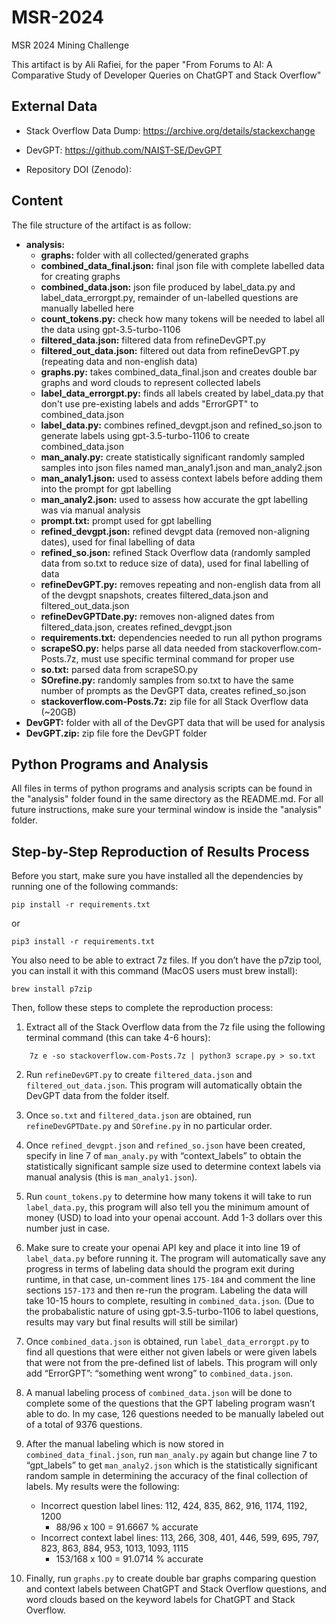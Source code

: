 # MSR-2024
MSR 2024 Mining Challenge

This artifact is by Ali Rafiei, for the paper "From Forums to AI: A Comparative Study of Developer Queries on ChatGPT and Stack Overflow"

## External Data
* Stack Overflow Data Dump: https://archive.org/details/stackexchange
* DevGPT: https://github.com/NAIST-SE/DevGPT

* Repository DOI (Zenodo):

## Content
The file structure of the artifact is as follow:
* **analysis:**
    * **graphs:** folder with all collected/generated graphs
    * **combined_data_final.json:** final json file with complete labelled data for creating graphs
    * **combined_data.json:** json file produced by label_data.py and label_data_errorgpt.py, remainder of un-labelled questions are manually labelled here
    * **count_tokens.py:** check how many tokens will be needed to label all the data using gpt-3.5-turbo-1106
    * **filtered_data.json:** filtered data from refineDevGPT.py
    * **filtered_out_data.json:** filtered out data from refineDevGPT.py (repeating data and non-english data)
    * **graphs.py:** takes combined_data_final.json and creates double bar graphs and word clouds to represent collected labels
    * **label_data_errorgpt.py:** finds all labels created by label_data.py that don't use pre-existing labels and adds "ErrorGPT" to combined_data.json 
    * **label_data.py:** combines refined_devgpt.json and refined_so.json to generate labels using gpt-3.5-turbo-1106 to create combined_data.json
    * **man_analy.py:** create statistically significant randomly sampled samples into json files named man_analy1.json and man_analy2.json
    * **man_analy1.json:** used to assess context labels before adding them into the prompt for gpt labelling
    * **man_analy2.json:** used to assess how accurate the gpt labelling was via manual analysis
    * **prompt.txt:** prompt used for gpt labelling
    * **refined_devgpt.json:** refined devgpt data (removed non-aligning dates), used for final labelling of data
    * **refined_so.json:** refined Stack Overflow data (randomly sampled data from so.txt to reduce size of data), used for final labelling of data
    * **refineDevGPT.py:** removes repeating and non-english data from all of the devgpt snapshots, creates filtered_data.json and filtered_out_data.json
    * **refineDevGPTDate.py:** removes non-aligned dates from filtered_data.json, creates refined_devgpt.json
    * **requirements.txt:** dependencies needed to run all python programs
    * **scrapeSO.py:** helps parse all data needed from stackoverflow.com-Posts.7z, must use specific terminal command for proper use
    * **so.txt:** parsed data from scrapeSO.py
    * **SOrefine.py:** randomly samples from so.txt to have the same number of prompts as the DevGPT data, creates refined_so.json
    * **stackoverflow.com-Posts.7z:** zip file for all Stack Overflow data (~20GB)
* **DevGPT:** folder with all of the DevGPT data that will be used for analysis
* **DevGPT.zip:** zip file fore the DevGPT folder

## Python Programs and Analysis
All files in terms of python programs and analysis scripts can be found in the "analysis" folder found in the same directory as the README.md. For all future instructions, make sure your terminal window is inside the "analysis" folder.


## Step-by-Step Reproduction of Results Process

Before you start, make sure you have installed all the dependencies by running one of the following commands:

```
pip install -r requirements.txt
```
or

```
pip3 install -r requirements.txt
```

You also need to be able to extract 7z files. If you don’t have the p7zip tool, you can install it with this command (MacOS users must brew install):
```
brew install p7zip
```

Then, follow these steps to complete the reproduction process:

1. Extract all of the Stack Overflow data from the 7z file using the following terminal command (this can take 4-6 hours):
```
    7z e -so stackoverflow.com-Posts.7z | python3 scrape.py > so.txt
```


2. Run `refineDevGPT.py` to create `filtered_data.json` and `filtered_out_data.json`. This program will automatically obtain the DevGPT data from the folder itself.

3. Once `so.txt` and `filtered_data.json` are obtained, run `refineDevGPTDate.py` and `SOrefine.py` in no particular order.

4. Once `refined_devgpt.json` and `refined_so.json` have been created, specify in line 7 of `man_analy.py` with “context_labels” to obtain the statistically significant sample size used to determine context labels via manual analysis (this is `man_analy1.json`).

5. Run `count_tokens.py` to determine how many tokens it will take to run `label_data.py`, this program will also tell you the minimum amount of money (USD) to load into your openai account. Add 1-3 dollars over this number just in case.

6. Make sure to create your openai API key and place it into line 19 of `label_data.py` before running it. The program will automatically save any progress in terms of labeling data should the program exit during runtime, in that case, un-comment lines `175-184` and comment the line sections `157-173` and then re-run the program. Labeling the data will take 10-15 hours to complete, resulting in `combined_data.json`. (Due to the probabalistic nature of using gpt-3.5-turbo-1106 to label questions, results may vary but final results will still be similar)

7. Once `combined_data.json` is obtained, run `label_data_errorgpt.py` to find all questions that were either not given labels or were given labels that were not from the pre-defined list of labels. This program will only add “ErrorGPT”: “something went wrong” to `combined_data.json`.

8. A manual labeling process of `combined_data.json` will be done to complete some of the questions that the GPT labeling program wasn’t able to do. In my case, 126 questions needed to be manually labeled out of a total of 9376 questions.

9. After the manual labeling which is now stored in `combined_data_final.json`, run `man_analy.py` again but change line 7 to “gpt_labels” to get `man_analy2.json` which is the statistically significant random sample in determining the accuracy of the final collection of labels. My results were the following:

    - Incorrect question label lines: 112, 424, 835, 862, 916, 1174, 1192, 1200
      * 88/96 x 100 = 91.6667 % accurate
    - Incorrect context label lines: 113, 266, 308, 401, 446, 599, 695, 797, 823, 863, 884, 953, 1013, 1093, 1115
      * 153/168 x 100 = 91.0714 % accurate

10. Finally, run `graphs.py` to create double bar graphs comparing question and context labels between ChatGPT and Stack Overflow questions, and word clouds based on the keyword labels for ChatGPT and Stack Overflow.